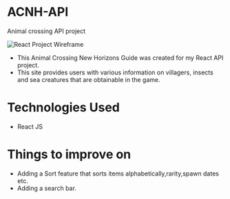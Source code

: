 # ACNH-API
Animal crossing API project

![React Project Wireframe](https://user-images.githubusercontent.com/107443714/227833080-1684efca-5509-412b-b639-02b316df3d2b.jpg)

- This Animal Crossing New Horizons Guide was created for my React API project.
- This site provides users with various information on villagers, insects and sea creatures that are obtainable in the game.

# Technologies Used
- React JS

# Things to improve on 
- Adding a Sort feature that sorts items alphabetically,rarity,spawn dates etc.
- Adding a search bar.
